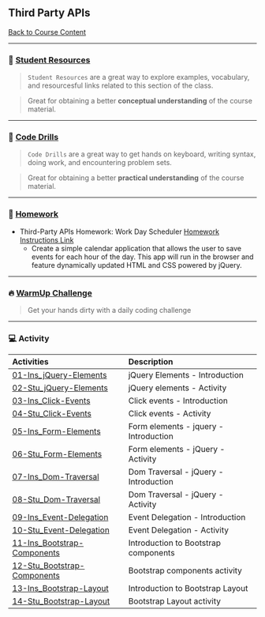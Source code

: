 ## Third Party APIs
[Back to Course Content](../../README.md)

-----
### :book: **[Student Resources](student-resources/README.md)**

> `Student Resources` are a great way to explore examples, vocabulary, and resourcesful links related to this section of the class.

> Great for obtaining a better **conceptual understanding** of the course material. 

------
### :dart: **[Code Drills](code-drills/README.md)**

> `Code Drills` are a great way to get hands on keyboard, writing syntax, doing work, and encountering problem sets. 

> Great for obtaining a better **practical understanding** of the course material. 

-----
### :pencil: **[Homework](homework/README.md)**

- Third-Party APIs Homework: Work Day Scheduler
[Homework Instructions Link](homework/README.md)
    * Create a simple calendar application that allows the user to save events for each hour of the day. This app will run in the browser and feature dynamically updated HTML and CSS powered by jQuery.

-----

### :fire: **[WarmUp Challenge](warm-up-challenge)**

> Get your hands dirty with a daily coding challenge

-----

### :computer: Activity

|  Activities |  Description |
|:--	|:--
|[01-Ins_jQuery-Elements](activities/01-Ins_jQuery-Elements)| jQuery Elements - Introduction |
|[02-Stu_jQuery-Elements](activities/02-Stu_jQuery-Elements)| jQuery elements - Activity |
|[03-Ins_Click-Events](activities/03-Ins_Click-Events)| Click events - Introduction |
|[04-Stu_Click-Events](activities/04-Stu_Click-Events)| Click events - Activity |
|[05-Ins_Form-Elements](activities/05-Ins_Form-Elements)| Form elements - jquery - Introduction |
|[06-Stu_Form-Elements](activities/06-Stu_Form-Elements)| Form elements - jQuery - Activity |
|[07-Ins_Dom-Traversal](activities/07-Ins_Dom-Traversal)| Dom Traversal - jQuery - Introduction |
|[08-Stu_Dom-Traversal](activities/08-Stu_Dom-Traversal)| Dom Traversal - jQuery - Activity |
|[09-Ins_Event-Delegation](activities/09-Ins_Event-Delegation)| Event Delegation - Introduction |
|[10-Stu_Event-Delegation](activities/10-Stu_Event-Delegation)| Event Delegation - Activity |
|[11-Ins_Bootstrap-Components](activities/11-Ins_Bootstrap-Components)| Introduction to Bootstrap components |
|[12-Stu_Bootstrap-Components](activities/12-Stu_Bootstrap-Components)| Bootstrap components activity |
|[13-Ins_Bootstrap-Layout](activities/13-Ins_Bootstrap-Layout)| Introduction to Bootstrap Layout |
|[14-Stu_Bootstrap-Layout](activities/14-Stu_Bootstrap-Layout)| Bootstrap Layout activity |

